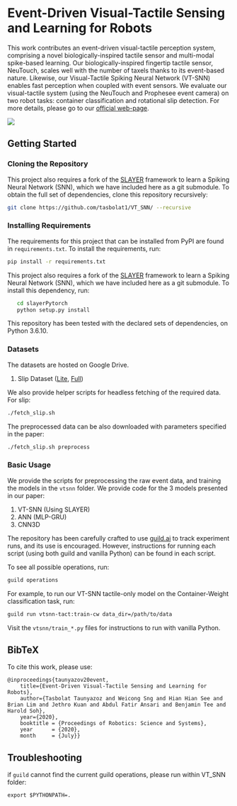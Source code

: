 # Event-Driven Visual-Tactile Sensing and Learning for Robots

This work contributes an event-driven visual-tactile perception system,
comprising a novel biologically-inspired tactile sensor and multi-modal
spike-based learning. Our biologically-inspired fingertip tactile sensor,
NeuTouch, scales well with the number of taxels thanks to its event-based
nature. Likewise, our Visual-Tactile Spiking Neural Network (VT-SNN) enables
fast perception when coupled with event sensors. We evaluate our visual-tactile
system (using the NeuTouch and Prophesee event camera) on two robot tasks:
container classification and rotational slip detection. For more details, please go to
our [official web-page](https://clear-nus.github.io/visuotactile/).

<!--- ![img](img/VT_SNN.png) --->

[![](http://img.youtube.com/vi/zPlrqtjEcUY/0.jpg)](https://www.youtube.com/watch?v=zPlrqtjEcUY "")

## Getting Started

### Cloning the Repository

This project also requires a fork of the
[SLAYER](https://github.com/bamsumit/slayerPytorch) framework to learn a Spiking
Neural Network (SNN), which we have included here as a git submodule. To obtain
the full set of dependencies, clone this repository recursively:

``` bash
git clone https://github.com/tasbolat1/VT_SNN/ --recursive
```

### Installing Requirements

The requirements for this project that can be installed from PyPI are found in
`requirements.txt`. To install the requirements, run:

``` bash
pip install -r requirements.txt
```

This project also requires a fork of the
[SLAYER](https://github.com/bamsumit/slayerPytorch) framework to learn a Spiking
Neural Network (SNN), which we have included here as a git submodule. To install
this dependency, run:

``` bash
   cd slayerPytorch
   python setup.py install
```

This repository has been tested with the declared sets of dependencies, on
Python 3.6.10.

### Datasets

The datasets are hosted on Google Drive.

1. Slip Dataset ([Lite](https://drive.google.com/file/d/1VBCwDNwjRqRMQ4iPHo8WRh9n5g92nzt6/view?usp=sharing), [Full](https://drive.google.com/file/d/1Nbg5Egob6McVNEXVvXO8OU-SeUXQBVkN/view?usp=sharing))

We also provide helper scripts for headless fetching of the required data. For slip:

``` bash
./fetch_slip.sh
```

The preprocessed data can be also downloaded with parameters specified in the paper:

``` bash
./fetch_slip.sh preprocess
```


### Basic Usage

We provide the scripts for preprocessing the raw event data, and training the
models in the `vtsnn` folder. We provide code for the 3 models presented in our
paper:

1. VT-SNN (Using SLAYER)
2. ANN (MLP-GRU)
3. CNN3D
 
The repository has been carefully crafted to use
[guild.ai](https://github.com/guildai/guildai) to track experiment runs, and its
use is encouraged. However, instructions for running each script (using both
guild and vanilla Python) can be found in each script.

To see all possible operations, run:

``` bash
guild operations
```


For example, to run our VT-SNN tactile-only model on the Container-Weight
classification task, run:

``` bash
guild run vtsnn-tact:train-cw data_dir=/path/to/data
```

Visit the `vtsnn/train_*.py` files for instructions to run with vanilla Python.

## BibTeX

To cite this work, please use:

``` text
@inproceedings{taunyazov20event,
    title={Event-Driven Visual-Tactile Sensing and Learning for Robots}, 
    author={Tasbolat Taunyazoz and Weicong Sng and Hian Hian See and Brian Lim and Jethro Kuan and Abdul Fatir Ansari and Benjamin Tee and Harold Soh},
    year={2020},  
    booktitle = {Proceedings of Robotics: Science and Systems}, 
    year      = {2020}, 
    month     = {July}}
```

## Troubleshooting

if `guild` cannot find the current guild operations, please run within VT_SNN folder:

``` 
export $PYTHONPATH=.
```
